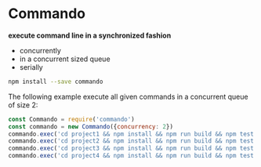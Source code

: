 # Commando

**execute command line in a synchronized fashion**

 * concurrently
 * in a concurrent sized queue
 * serially

```sh
npm install --save commando
```

The following example execute all given commands in a concurrent queue of size 2:

```js
const Commando = require('commando')
const commando = new Commando({concurrency: 2})
commando.exec('cd project1 && npm install && npm run build && npm test')
commando.exec('cd project2 && npm install && npm run build && npm test')
commando.exec('cd project3 && npm install && npm run build && npm test')
commando.exec('cd project4 && npm install && npm run build && npm test').then('echo "finish"')
```